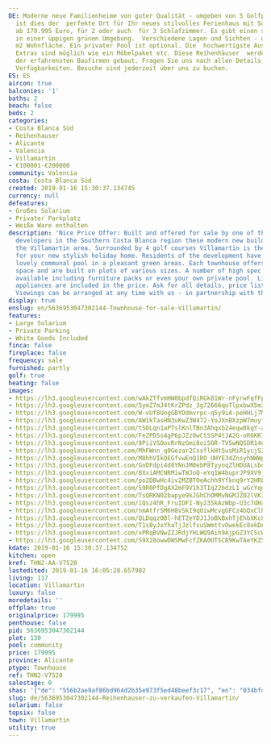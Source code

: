 ```yaml
---
DE: Moderne neue Familienheime von guter Qualität - umgeben von 5 Golfplätzen in Villamartin,
  ist dies der  perfekte Ort für Ihr neues stilvolles Ferienhaus mit Solarium. Preise
  ab 179.995 Euro, für 2 oder auch  für 3 Schlafzimmer. Es gibt einen schönen Gemeinschaftspool
  in einer üppigen grünen Umgebung.  Verschiedene Lagen und Sichten - und ca. 117
  m2 Wohnfläche. Ein privater Pool ist optional. Die  hochwertigste Auswahl und viele
  Extras sind möglich wie ein Möbelpaket etc. Diese Reihenhäuser  werden von einer
  der erfahrensten Baufirmen gebaut. Fragen Sie uns nach allen Details, Preislisten  und
  Verfügbarkeiten. Besuche sind jederzeit über uns zu buchen.
ES: ES
aircon: true
balconies: '1'
baths: 2
beach: false
beds: 2
categories:
- Costa Blanca Süd
- Reihenhauser
- Alicante
- Valencia
- Villamartin
- €100001-€200000
community: Valencia
costa: Costa Blanca Süd
created: 2019-01-16 15:30:37.134745
currency: null
defeatures:
- Großes Solarium
- Privater Parkplatz
- Weiße Ware enthalten
description: 'Nice Price Offer: Built and offered for sale by one of the most celebrated
  developers in the Southern Costa Blanca region these modern new build townhouses  in
  the Villamartin area. Surrounded by 4 golf courses Villamartin is the perfect location
  for your new stylish holiday home. Residents of the development have access to a
  lovely communal pool in a pleasant green areas. Each townhouse offers 117m2 of living
  space and are built on plots of various sizes. A number of high spec options are
  available including furniture packs or even your own private pool. Lights and electric
  appliances are included in the price. Ask for all details, price lists and availability.
  Viewings can be arranged at any time with us - in partnership with the builder.'
display: true
enslug: en/5636953047302144-Townhouse-for-sale-Villamartin/
features:
- Large Solarium
- Private Parking
- White Goods Included
finca: false
fireplace: false
frequency: sale
furnished: partly
golf: true
heating: false
images:
- https://lh3.googleusercontent.com/wAkZTfvmHW8bpdfQiRGk81Wr-nFyrwFqfFpnblmQlJl4tixCQa4oLc7T44ZTCZMlWyrMrKKL41IpNqwpOTc=w640-rj-e30-l100
- https://lh3.googleusercontent.com/5ymZ7mJ4tKrZPdz_3g72666qoTlpxbwX5mIszCOWf5LFJELzymXSnJn-NjVOfTGHvKWrs-i9YAWsG0duX-_i=w640-rj-e30-l100
- https://lh3.googleusercontent.com/W-vUf8UogGBYDdmvrpc-q5y9iA-peHHLj7M8EQnQ3eqyAxd7YiOZOLHDkYDO2rwL9SLLPatfkFwyRJGIqPp8nQ=w640-rj-e30-l100
- https://lh3.googleusercontent.com/AW1kTasHN3uKwZ3W472-YoJXnBXzpW7muyfeN-Ezg8UsK8xVN246TpyiE_YL0DdSLywj00Rk3LdTmdmNzqde=w640-rj-e30-l100
- https://lh3.googleusercontent.com/tSOLqn1aPTslKnlTBn3Ahqxb24eqw8kqY-a7Yb3tS7mEB6rMMr9cg0HtncK3r2NAZyQL2Syv1BuaiYj_Zlkk=w640-rj-e30-l100
- https://lh3.googleusercontent.com/FeZPD5s4gP6pJZz0wCtSSP4tJA2G-oR6KKTgujfTV7N5-q_ZNE-Z63353TSo43XRRiuvDjqlXz6AWrSQ_cg=w640-rj-e30-l100
- https://lh3.googleusercontent.com/8PiiVSOovRrNzGmi8oiSGR-TV5wNQSDR14uOV7NcoC4wiwdBbK9Z2Plvv9zihPGRMjjfqtkLMYqCKYntMcUf=w640-rj-e30-l100
- https://lh3.googleusercontent.com/MhFWnn_q0Gezar2CssflkHtSusMiR1ycjS2mxuI8psXLBO26Tr1FIumSS5Kme23db8vQHrhqU_7kezKpOCYrrA=w640-rj-e30-l100
- https://lh3.googleusercontent.com/M8hhVIkQEGfvwEnQ1RO_UHYE34ZnsyhNWWp4UpnFnGxYASzzzjK9LjXXaL0odiHoN5kHQ4ag6ZPQXjBk8CmU=w640-rj-e30-l100
- https://lh3.googleusercontent.com/GnDFdpi4d0YNnJM0ebP8TyyoqZlHDUALsbqkYB-iBJaHWnJ_PB8-4NXwlavR8kVMCHCHl-vBLqFOEKEdoD8=w640-rj-e30-l100
- https://lh3.googleusercontent.com/8XxiAMCNRMiwTWJoQ-eYq1W4buprJP9XV9jmlT2C0qtraU533t7Q-Dl8paZYi6jOBE_xFg37Y6t2ZM1hEls=w640-rj-e30-l100
- https://lh3.googleusercontent.com/po2DBwHc4iv2MZBTOeAchh9Yfknq9rY2HRLmA8ntnlMpnJBV8Kg-SgS1NZE-3sfP25GpE0sRCBOtuvdNjCYGvg=w640-rj-e30-l100
- https://lh3.googleusercontent.com/59R0PfDgAX2mF9V1h3TIq22bdzL1_wGcYqgHpzTY7af2NR9oUi_zaLU1QKfWJDY0cy_BUhVMnneilesVzhNM=w640-rj-e30-l100
- https://lh3.googleusercontent.com/TsQRKN02bapye9kJGhChOMMvNGMJZ02lVKIpMPi74tQVGnsOHHZCybbtF2EYu4xp2Oc9xyGmcV5AYWp0iPmQSA=w640-rj-e30-l100
- https://lh3.googleusercontent.com/iQsz4hR_FruIDFI-Ny23SkAzWbp-U3c7dHaMlD3LFqRpvCFf9JZneqewJOglqn8MtO0itm4ePqSFtaUzUl_gDw=w640-rj-e30-l100
- https://lh3.googleusercontent.com/nmAtfrSM6H8vSkI9qOiwMcvgGFCz4bQxClhXwgyRexCDpqWdH_Ukn9bpS9teJQ7Ec__nRgGR6le8ixCli-lu=w640-rj-e30-l100
- https://lh3.googleusercontent.com/QLDqqz0Bl-hETZeYDJ1JoBkBxhTjEhbXKc8703Yl8_zLdIyyOWLUiqkyRx7hRq45j5Q_4GUUpqMG-w7MrCe1=w640-rj-e30-l100
- https://lh3.googleusercontent.com/T1s8yJxYhaTjJzlfsuSWmttvOwekEc8okDAtdiC7UoiQsHS46UiGpU0PsvxHlDkp57UNrW0HsZg-SCtFnnFxNw=w640-rj-e30-l100
- https://lh3.googleusercontent.com/xPRqBVNwZZJRdjYHLWQ9Aih9AjpGZ3YCScWZIHGFFtTjGasOFtuEzfnTLyAUDaqdpoql2t1h0dXEH_CCFpqctA=w640-rj-e30-l100
- https://lh3.googleusercontent.com/S9X28owwDWSMwFcfZKA0UTSCB9KwTAeYKZStMerxnwP65shYJt3lgXZ2mTkmGDTng7iVwVL9YCTrHFpwNUg=w640-rj-e30-l100
kdate: 2019-01-16 15:30:37.134752
kitchen: open
kref: THN2-AA-V7520
lastedited: 2019-01-16 16:05:28.657902
living: 117
location: Villamartin
luxury: false
moredetails: ''
offplan: true
originalprice: 179995
penthouse: false
pid: 5636953047302144
plot: 130
pool: community
price: 179995
province: Alicante
ptype: Townhouse
ref: THN2-V7520
salestage: 0
shas: '{"de": "556b2ae9af86bd964d2b35e973f5ed48beef3c17", "en": "034bfde5b18ae1c4306e03da9c3f60d480e4ce95"}'
slug: de/5636953047302144-Reihenhauser-zu-verkaufen-Villamartin/
solarium: false
topsix: false
town: Villamartin
utility: true
---
```

